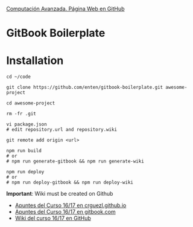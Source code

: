 [Computación Avanzada. Página Web en GitHub](https://ull-esit-mii-ca-1718.github.io/docs/index.html)

# GitBook Boilerplate

# Installation

```shell
cd ~/code

git clone https://github.com/enten/gitbook-boilerplate.git awesome-project

cd awesome-project

rm -fr .git

vi package.json
# edit repository.url and repository.wiki

git remote add origin <url>

npm run build
# or
# npm run generate-gitbook && npm run generate-wiki

npm run deploy
# or
# npm run deploy-gitbook && npm run deploy-wiki
```
__Important__: Wiki must be created on Github

* [Apuntes del Curso 16/17 en crguezl.github.io](https://crguezl.github.io/ull-esit-1617)
* [Apuntes del Curso 16/17 en gitbook.com](https://www.gitbook.com/book/casianorodriguezleon/ull-esit-1617/details)
* [Wiki del curso 16/17 en GitHub](https://github.com/crguezl/ull-esit-1617/wiki)
